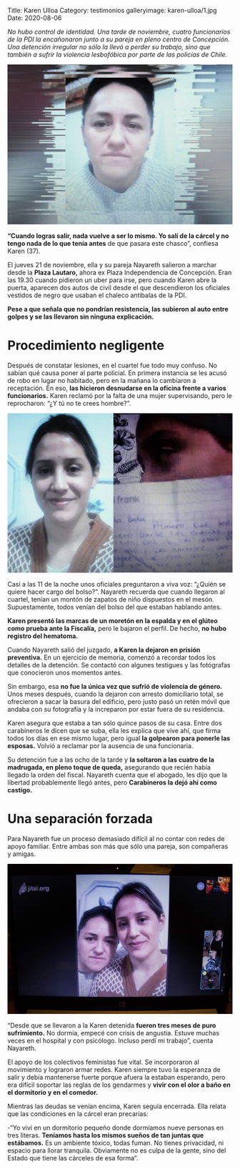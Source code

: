 Title: Karen Ulloa
Category: testimonios
galleryimage: karen-ulloa/1.jpg
Date: 2020-08-06

*No hubo control de identidad. Una tarde de noviembre, cuatro funcionarios de la PDI la encañonaron junto a su pareja en pleno centro de Concepción. Una detención irregular no sólo la llevó a perder su trabajo, sino que también a sufrir la violencia lesbofóbica por parte de las policías de Chile.*

![karen-ulloa/1.jpg](./images/karen-ulloa/1.jpg)

**“Cuando logras salir, nada vuelve a ser lo mismo. Yo salí de la cárcel y no tengo nada de lo que tenía antes** de que pasara este chasco”, confiesa Karen (37).

El jueves 21 de noviembre, ella y su pareja Nayareth salieron a marchar desde la **Plaza Lautaro,** ahora ex Plaza Independencia de Concepción. Eran las 19.30 cuando pidieron un uber para irse, pero cuando Karen abre la puerta, aparecen dos autos de civil desde el que descendieron los oficiales vestidos de negro que usaban el chaleco antibalas de la PDI.

**Pese a que señala que no pondrían resistencia, las subieron al auto entre golpes y se las llevaron sin ninguna explicación.**

# Procedimiento negligente

Después de constatar lesiones, en el cuartel fue todo muy confuso. No sabían qué causa poner al parte policial. En primera instancia se les acusó de robo en lugar no habitado, pero en la mañana lo cambiaron a receptación. En eso, **las hicieron desnudarse en la oficina frente a varios funcionarios.** Karen reclamó por la falta de una mujer supervisando, pero le reprocharon: “¿Y tú no te crees hombre?”.

![karen-ulloa/2.jpg](./images/karen-ulloa/2.jpg)

Casi a las 11 de la noche unos oficiales preguntaron a viva voz: “¿Quién se quiere hacer cargo del bolso?”. Nayareth recuerda que cuando llegaron al cuartel, tenían un montón de zapatos de niño dispuestos en el mesón. Supuestamente, todos venían del bolso del que estaban hablando antes.

**Karen presentó las marcas de un moretón en la espalda y en el glúteo como prueba ante la Fiscalía,** pero le bajaron el perfil. De hecho, **no hubo registro del hematoma.**

Cuando Nayareth salió del juzgado, **a Karen la dejaron en prisión preventiva.** En un ejercicio de memoria, comenzó a recordar todos los detalles de la detención. Se contactó con algunes testigues y las fotógrafas que conocieron unos momentos antes.

Sin embargo, esa **no fue la única vez que sufrió de violencia de género.** Unos meses después, cuando la dejaron con arresto domiciliario total, se ofrecieron a sacar la basura del edificio, pero justo pasó un retén móvil que andaba con su fotografía y la increparon por estar fuera de su residencia.

Karen asegura que estaba a tan sólo quince pasos de su casa. Entre dos carabineros le dicen que se suba, ella les explica que vive ahí, que firma todos los días en ese mismo lugar, pero igual **la golpearon para ponerle las esposas.** Volvió a reclamar por la ausencia de una funcionaria.

Su detención fue a las ocho de la tarde y **la soltaron a las cuatro de la madrugada, en pleno toque de queda,** asegurando que recién había llegado la orden del fiscal. Nayareth cuenta que el abogado, les dijo que la libertad probablemente llegó antes, pero **Carabineros la dejó ahí como castigo.**

# Una separación forzada

Para Nayareth fue un proceso demasiado difícil al no contar con redes de apoyo familiar. Entre ambas son más que sólo una pareja, son compañeras y amigas.

![karen-ulloa/3.jpg](./images/karen-ulloa/3.jpg)

“Desde que se llevaron a la Karen detenida **fueron tres meses de puro sufrimiento.** No dormía, empecé con crisis de angustia. Estuve muchas veces en el hospital y con psicólogo. Incluso perdí mi trabajo”, cuenta Nayareth.

El apoyo de los colectivos feministas fue vital. Se incorporaron al movimiento y lograron armar redes. Karen siempre tuvo la esperanza de salir y debía mantenerse fuerte porque afuera la estaban esperando, pero era difícil soportar las reglas de los gendarmes y **vivir con el olor a baño en el dormitorio y en el comedor.**

Mientras las deudas se venían encima, Karen seguía encerrada. Ella relata que las condiciones en la cárcel eran precarias: 

-“Yo viví en un dormitorio pequeño donde dormíamos nueve personas en tres literas. **Teníamos hasta los mismos sueños de tan juntas que estábamos.** Es un ambiente tóxico, todas fuman. No tienes privacidad, ni espacio para llorar tranquila. Obviamente no es culpa de la gente, sino del Estado que tiene las cárceles de esa forma”.
